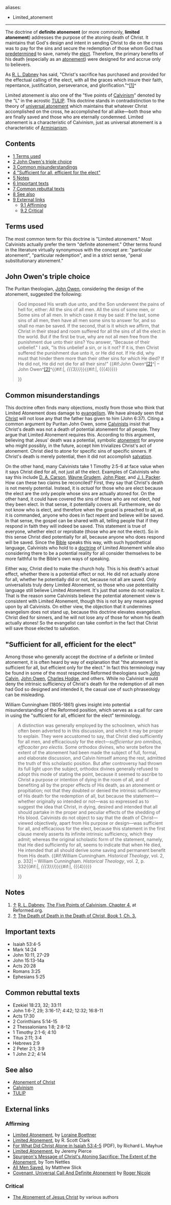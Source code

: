 aliases:
- Limited_atonement
---
The doctrine of **definite atonement** (or more commonly,
**limited atonement**) addresses the purpose of the atoning death
of Christ. It maintains that God's design and intent in sending
Christ to die on the cross was to pay for the sins and secure the
redemption of those whom God has
[predetermined](Predestination "Predestination") to save, namely
the [elect](Election "Election"). Therefore, the primary benefits
of his death (especially as an
[atonement](Atonement_of_Christ "Atonement of Christ")) were
designed for and accrue only to believers.

As [R. L. Dabney](R._L._Dabney "R. L. Dabney") has said, "Christ's
sacrifice has purchased and provided for the effectual calling of
the elect, with all the graces which insure their faith,
repentance, justification, perseverance, and
glorification."^[[1]](#note-0)^

Limited atonement is also one of the "five points of
[Calvinism](Calvinism "Calvinism")" denoted by the "L" in the
acrostic [TULIP](TULIP "TULIP"). This doctrine stands in
contradistinction to the theory of
[universal atonement](Universal_atonement "Universal atonement")
which maintains that whatever Christ accomplished on the cross, he
accomplished for all alike—both those who are finally saved and
those who are eternally condemned. Limited atonement is a
characteristic of Calvinism, just as universal atonement is a
characteristic of [Arminianism](Arminianism "Arminianism").

## Contents

-   [1 Terms used](#Terms_used)
-   [2 John Owen's triple choice](#John_Owen.27s_triple_choice)
-   [3 Common misunderstandings](#Common_misunderstandings)
-   [4 "Sufficient for all, efficient for the elect"](#.22Sufficient_for_all.2C_efficient_for_the_elect.22)
-   [5 Notes](#Notes)
-   [6 Important texts](#Important_texts)
-   [7 Common rebuttal texts](#Common_rebuttal_texts)
-   [8 See also](#See_also)
-   [9 External links](#External_links)
    -   [9.1 Affirming](#Affirming)
    -   [9.2 Critical](#Critical)




## Terms used

The most common term for this doctrine is "Limited atonement." Most
Calvinists actually prefer the term "definite atonement." Other
terms found in the literature virtually synonymous with the concept
are: "particular atonement", "particular redemption", and in a
strict sense, "penal substitutionary atonement."

## John Owen's triple choice

The Puritan theologian, [John Owen](John_Owen "John Owen"),
considering the design of the atonement, suggested the following:

> God imposed His wrath due unto, and the Son underwent the pains of
> hell for, either:
> All the sins of all men.
> All the sins of some men, or
> Some sins of all men.
> In which case it may be said:
> If the last, some sins of all men, then have all men some sins to
> answer for, and so shall no man be saved.
> If the second, that is it which we affirm, that Christ in their
> stead and room suffered for all the sins of all the elect in the
> world.
> But if the first be true, why are not all men free from the
> punishment due unto their sins?
> You answer, "Because of their unbelief."
> I ask, "Is this unbelief a sin, or is it not? If it is, then Christ
> suffered the punishment due unto it, or He did not. If He did, why
> must that hinder them more than their other sins for which He died?
> If He did not, He did not die for all their sins!" {{\#if:John
> Owen^[[2]](#note-1)^|
> – John Owen^[[2]](#note-1)^{{\#if:|, *{{{3}}}*}}{{\#if:|,
> {{{4}}}}}
> 
> }}

## Common misunderstandings

This doctrine often finds many objections, mostly from those who
think that Limited Atonement does damage to
[evangelism](Evangelism "Evangelism"). We have already seen that
[Christ](Christ "Christ") will not lose any that the father has
given to him (John 6:37). Citing a common argument by Puritan John
Owen, some [Calvinists](Calvinism "Calvinism") insist that Christ's
death was not a death of potential atonement for all people. They
argue that Limited Atonement requires this. According to this
argument, believing that Jesus' death was a potential, symbolic
[atonement](Atonement "Atonement") for anyone who might possibly,
in the future, accept him trivializes Christ's act of atonement.
Christ died to atone for specific sins of specific sinners. If
Christ's death is merely potential, then it did not accomplish
[salvation](Salvation "Salvation").

On the other hand, many Calvinists take 1 Timothy 2:5-6 at face
value when it says Christ died for all, not just all the elect.
Examples of Calvinists who say this include
[D. A. Carson](D._A._Carson "D. A. Carson"),
[Wayne Grudem](Wayne_Grudem "Wayne Grudem"),
[John Piper](John_Piper "John Piper"), and
[J. I. Packer](J._I._Packer "J. I. Packer"). How can these two
claims be reconciled? First, they say that Christ's death is not
merely potential. Instead, it is *actual* for those who are elect
because the elect are the only people whose sins are actually
atoned for. On the other hand, it could have covered the sins of
those who are not elect, *had* they been elect. In that sense, it
potentially covers all. Furthermore, we do not know who is elect,
and therefore when the gospel is preached to all, as it is
commanded, anyone who does in fact repent and believe will be
saved. In that sense, the gospel can be shared with all, telling
people that if they respond in faith they will indeed be saved.
This statement is true of everyone, whether elect or reprobate
(those who are not the elect). So in this sense Christ died
potentially for all, because anyone who does respond will be saved.
Since the [Bible](Bible "Bible") speaks this way, with such
hypothetical language, Calvinists who hold to a
[doctrine](Doctrine "Doctrine") of Limited Atonement while also
considering there to be a potential reality for all consider
themselves to be more faithful to the Bible's own ways of
speaking.

Either way, Christ died to make the church holy. This is his
death's actual effect, whether there is a potential effect or not.
He did not actually atone for all, whether he potentially did or
not, because not all are saved. Only universalists truly deny
Limited Atonement, so those who use potentiality language still
believe Limited Atonement. It's just that some do not realize it.
That is the reason some Calvinists believe the potential atonement
view is consistent with Limited Atonement, though this is not by
any means agreed upon by all Calvinists. On either view, the
objection that it undermines evangelism does not stand up, because
this doctrine elevates evangelism. Christ died for sinners, and he
will not lose any of those for whom his death actually atones! So
the evangelist can take comfort in the fact that Christ will save
those elected to salvation.

## "Sufficient for all, efficient for the elect"

Among those who generally accept the doctrine of a definite or
limited atonement, it is often heard by way of explanation that
"the atonement is sufficient for all, but efficient only for the
elect." In fact this terminology may be found in some of the most
respected Reformed theologians such
[John Calvin](John_Calvin "John Calvin"),
[John Owen](John_Owen "John Owen"),
[Charles Hodge](Charles_Hodge "Charles Hodge"), and others. While
no Calvinist would deny the intrinsic sufficiency of Christ's death
for the redemption of all men had God so designed and intended it,
the casual use of such phraseology can be misleading.

William Cunningham (1805-1861) gives insight into potential
misunderstanding of the Reformed position, which serves as a call
for care in using the "sufficient for all, efficient for the elect"
terminology.

> A distinction was generally employed by the schoolmen, which has
> often been adverted to in this discussion, and which it may be
> proper to explain. They were accustomed to say, that Christ died
> sufficiently for all men, and efficaciously for the
> elect—*sufficientur pro omnibus, efficaciter pro electis*. Some
> orthodox divines, who wrote before the extent of the atonement had
> been made the subject of full, formal, and elaborate discussion,
> and Calvin himself among the rest, admitted the truth of this
> scholastic position. But after controversy had thrown its full
> light upon the subject, orthodox divines generally refused to adopt
> this mode of stating the point, because it seemed to ascribe to
> Christ a purpose or intention of dying in the room of all, and of
> benefiting all by the proper effects of His death, as an atonement
> or propitiation; not that they doubted or denied the intrinsic
> sufficiency of His death for the redemption of all, but because the
> statement—whether originally so intended or not—was so expressed as
> to suggest the idea that Christ, in dying, desired and intended
> that all should partake in the proper and peculiar effects of the
> shedding of His blood. Calvinists do not object to say that the
> death of Christ—viewed objectively, apart from His purpose or
> design—was sufficient for all, and efficacious for the elect,
> because this statement in the first clause merely asserts its
> infinite intrinsic sufficiency, which they admit; whereas the
> original scholastic form of the statement, namely, that He died
> sufficiently for all, seems to indicate that when He died, He
> intended that all should derive some saving and permanent benefit
> from His death. {{\#if:William Cunningham. *Historical Theology*,
> vol. 2, p. 332|
> – William Cunningham. *Historical Theology*, vol. 2, p.
> 332{{\#if:|, *{{{3}}}*}}{{\#if:|, {{{4}}}}}
> 
> }}

## Notes

1.  [↑](#ref-0) [R. L. Dabney](R._L._Dabney "R. L. Dabney"),
    [The Five Points of Calvinism, Chapter 4](http://www.reformed.org/calvinism/index.html),
    at Reformed.org.
2.  [↑](#ref-1)
    [The Death of Death in the Death of Christ, Book 1, Ch. 3.](http://www.ccel.org/ccel/owen/deathofdeath.i.vii.iii.html)

## Important texts

-   Isaiah 53:4-5
-   Mark 14:24
-   John 10:11, 27-29
-   John 15:13-14a
-   Acts 20:28
-   Romans 3:25
-   Ephesians 5:25

## Common rebuttal texts

-   Ezekiel 18:23, 32; 33:11
-   John 1:6-7, 29; 3:16-17; 4:42; 12:32; 16:8-11
-   Acts 17:30
-   2 Corinthians 5:14-15
-   2 Thessalonians 1:8; 2:8-12
-   1 Timothy 2:1-6; 4:10
-   Titus 2:11; 3:4
-   Hebrews 2:9
-   2 Peter 2:1; 3:9
-   1 John 2:2; 4:14

## See also

-   [Atonement of Christ](Atonement_of_Christ "Atonement of Christ")
-   [Calvinism](Calvinism "Calvinism")
-   [TULIP](TULIP "TULIP")

## External links

### Affirming

-   [Limited Atonement](http://www.caledonianfire.org/caledonianfire/Boettner/5points/limited.htm),
    by [Loraine Boettner](Loraine_Boettner "Loraine Boettner")
-   [Limited Atonement](http://public.csusm.edu/public/guests/rsclark/Atonement.html),
    by R. Scott Clark
-   [For What Did Christ Atone in Isaiah 53:4-5](http://www.tms.edu/tmsj/tmsj6e.pdf)
    (PDF), by Richard L. Mayhue
-   [Limited Atonement](http://parablemania.ektopos.com/archives/2004/03/limited_atoneme.html),
    by Jeremy Pierce
-   [Spurgeon's Message of Christ's Atoning Sacrifice: The Extent of the Atonement](http://www.founders.org/FJ15/article2.html),
    by Tom Nettles
-   [All Men Saved](http://www.mslick.com/allmen.htm), by Matthew
    Slick
-   [Covenant, Universal Call And Definite Atonement](http://www.apuritansmind.com/Arminianism/NicoleRogerUniversalCallDefiniteAtonement.htm)
    by [Roger Nicole](Roger_Nicole "Roger Nicole")

### Critical

-   [The Atonement of Jesus Christ](http://www.example.com) by
    various authors



